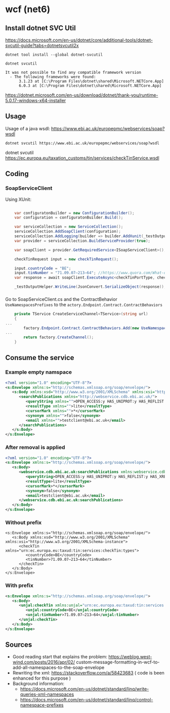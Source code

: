 # wcf (net6)

## Install dotnet SVC Util

https://docs.microsoft.com/en-us/dotnet/core/additional-tools/dotnet-svcutil-guide?tabs=dotnetsvcutil2x

````dotnet tool install --global dotnet-svcutil````

````dotnet svcutil````
````text
It was not possible to find any compatible framework version
  - The following frameworks were found:
      3.1.23 at [C:\Program Files\dotnet\shared\Microsoft.NETCore.App]
      6.0.3 at [C:\Program Files\dotnet\shared\Microsoft.NETCore.App]
````

https://dotnet.microsoft.com/en-us/download/dotnet/thank-you/runtime-5.0.17-windows-x64-installer

## Usage 

Usage of a java wsdl: https://www.ebi.ac.uk/europepmc/webservices/soap?wsdl

````dotnet svcutil https://www.ebi.ac.uk/europepmc/webservices/soap?wsdl````


dotnet svcutil https://ec.europa.eu/taxation_customs/tin/services/checkTinService.wsdl

## Coding

### SoapServiceClient

Using XUnit:
```csharp

    var configuratonBuilder = new ConfigurationBuilder();
    var configuration = configuratonBuilder.Build();

    var serviceCollection = new ServiceCollection();
    serviceCollection.AddSoapClient(configuration);
    serviceCollection.AddLogging(builder => builder.AddXunit(_testOutputHelper));
    var provider = serviceCollection.BuildServiceProvider(true);

    var soapClient = provider.GetRequiredService<ISoapServiceClient>();

    checkTinRequest input = new checkTinRequest();

    input.countryCode = "BE";
    input.tinNumber = "71.09.07–213–64"; //https://www.quora.com/What-do-the-11-digits-in-a-Belgian-TIN-tax-identification-number-specify-Do-each-of-them-mean-something
    var response = await soapClient.ExecuteAsync<checkTinPortType, checkTinRequest, checkTinResponse?>(CheckTin, input, GivenTaxationsCustoms.Url);

    _testOutputHelper.WriteLine(JsonConvert.SerializeObject(response));

```
### 

Go to SoapServiceClient.cs and the ContractBehavior `UseNamespacesPrefixes` to the `actory.Endpoint.Contract.ContractBehaviors` 

```csharp
    private TService CreateServiceChannel<TService>(string url)
    {
...
        factory.Endpoint.Contract.ContractBehaviors.Add(new UseNamespacesPrefixes());
...
        return factory.CreateChannel();
    }
```

## Consume the service

### Example empty namspace

```xml
<?xml version="1.0" encoding="UTF-8"?>
<s:Envelope xmlns:s="http://schemas.xmlsoap.org/soap/envelope/">
   <s:Body xmlns:xsd="http://www.w3.org/2001/XMLSchema" xmlns:xsi="http://www.w3.org/2001/XMLSchema-instance">
      <searchPublications xmlns="http://webservice.cdb.ebi.ac.uk/">
         <queryString xmlns="">OPEN_ACCESS:y HAS_UNIPROT:y HAS_REFLIST:y HAS_XREFS:y sort_cited</queryString>
         <resultType xmlns="">lite</resultType>
         <cursorMark xmlns="">*</cursorMark>
         <synonym xmlns="">false</synonym>
         <email xmlns="">testclient@ebi.ac.uk</email>
      </searchPublications>
   </s:Body>
</s:Envelope>
```
### After removal is applied

```xml
<?xml version="1.0" encoding="UTF-8"?>
<s:Envelope xmlns:s="http://schemas.xmlsoap.org/soap/envelope/">
   <s:Body>
      <webservice.cdb.ebi.ac.uk:searchPublications xmlns:webservice.cdb.ebi.ac.uk="http://webservice.cdb.ebi.ac.uk/">
         <queryString>OPEN_ACCESS:y HAS_UNIPROT:y HAS_REFLIST:y HAS_XREFS:y sort_cited</queryString>
         <resultType>lite</resultType>
         <cursorMark>*</cursorMark>
         <synonym>false</synonym>
         <email>testclient@ebi.ac.uk</email>
      </webservice.cdb.ebi.ac.uk:searchPublications>
   </s:Body>
</s:Envelope>
```


### Without prefix

```<?xml version="1.0" encoding="UTF-8"?>
<s:Envelope xmlns:s="http://schemas.xmlsoap.org/soap/envelope/">
   <s:Body xmlns:xsd="http://www.w3.org/2001/XMLSchema" xmlns:xsi="http://www.w3.org/2001/XMLSchema-instance">
      <checkTin xmlns="urn:ec.europa.eu:taxud:tin:services:checkTin:types">
         <countryCode>BE</countryCode>
         <tinNumber>71.09.07–213–64</tinNumber>
      </checkTin>
   </s:Body>
</s:Envelope>
```

### With prefix

```xml
<s:Envelope xmlns:s="http://schemas.xmlsoap.org/soap/envelope/">
   <s:Body>
      <unjal:checkTin xmlns:unjal="urn:ec.europa.eu:taxud:tin:services:checkTin:types">
         <unjal:countryCode>BE</unjal:countryCode>
         <unjal:tinNumber>71.09.07–213–64</unjal:tinNumber>
      </unjal:checkTin>
   </s:Body>
</s:Envelope>
```



## Sources
- Good reading start that explains the problem: https://weblog.west-wind.com/posts/2016/apr/02/
custom-message-formatting-in-wcf-to-add-all-namespaces-to-the-soap-envelope
- Rewriting the xml: 
https://stackoverflow.com/a/58423683
( code is been enhanced for this purpose  )
- Background information:
  - https://docs.microsoft.com/en-us/dotnet/standard/linq/write-queries-xml-namespaces
  - https://docs.microsoft.com/en-us/dotnet/standard/linq/control-namespace-prefixes